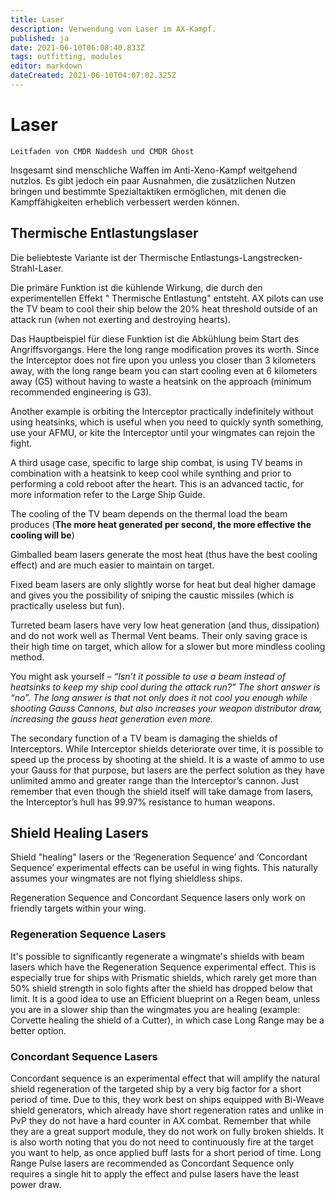 ```yaml
---
title: Laser
description: Verwendung von Laser im AX-Kampf.
published: ja
date: 2021-06-10T06:08:40.833Z
tags: outfitting, modules
editor: markdown
dateCreated: 2021-06-10T04:07:02.325Z
---
```


# Laser
`Leitfaden von CMDR Naddesh und CMDR Ghost`

Insgesamt sind menschliche Waffen im Anti-Xeno-Kampf weitgehend nutzlos. Es gibt jedoch ein paar Ausnahmen, die zusätzlichen Nutzen bringen und bestimmte Spezialtaktiken ermöglichen, mit denen die Kampffähigkeiten erheblich verbessert werden können.

## Thermische Entlastungslaser

Die beliebteste Variante ist der Thermische Entlastungs-Langstrecken-Strahl-Laser.

Die primäre Funktion ist die kühlende Wirkung, die durch den experimentellen Effekt " Thermische Entlastung" entsteht. AX pilots can use the TV beam to cool their ship below the 20% heat threshold outside of an attack run (when not exerting and destroying hearts).

Das Hauptbeispiel für diese Funktion ist die Abkühlung beim Start des Angriffsvorgangs. Here the long range modification proves its worth. Since the Interceptor does not fire upon you unless you closer than 3 kilometers away, with the long range beam you can start cooling even at 6 kilometers away (G5) without having to waste a heatsink on the approach (minimum recommended engineering is G3).

Another example is orbiting the Interceptor practically indefinitely without using heatsinks, which is useful when you need to quickly synth something, use your AFMU, or kite the Interceptor until your wingmates can rejoin the fight.

A third usage case, specific to large ship combat, is using TV beams in combination with a heatsink to keep cool while synthing and prior to performing a cold reboot after the heart. This is an advanced tactic, for more information refer to the Large Ship Guide.

The cooling of the TV beam depends on the thermal load the beam produces (**The more heat generated per second, the more effective the cooling will be**)

Gimballed beam lasers generate the most heat (thus have the best cooling effect) and are much easier to maintain on target.

Fixed beam lasers are only slightly worse for heat but deal higher damage and gives you the possibility of sniping the caustic missiles (which is practically useless but fun).

Turreted beam lasers have very low heat generation (and thus, dissipation) and do not work well as Thermal Vent beams. Their only saving grace is their high time on target, which allow for a slower but more mindless cooling method.

You might ask yourself – *“Isn’t it possible to use a beam instead of heatsinks to keep my ship cool during the attack run?” The short answer is “no”. The long answer is that not only does it not cool you enough while shooting Gauss Cannons, but also increases your weapon distributor draw, increasing the gauss heat generation even more.*

The secondary function of a TV beam is damaging the shields of Interceptors. While Interceptor shields deteriorate over time, it is possible to speed up the process by shooting at the shield. It is a waste of ammo to use your Gauss for that purpose, but lasers are the perfect solution as they have unlimited ammo and greater range than the Interceptor’s cannon. Just remember that even though the shield itself will take damage from lasers, the Interceptor’s hull has 99.97% resistance to human weapons.

## Shield Healing Lasers

Shield "healing" lasers or the ‘Regeneration Sequence’ and ‘Concordant Sequence’ experimental effects can be useful in wing fights. This naturally assumes your wingmates are not flying shieldless ships.

Regeneration Sequence and Concordant Sequence lasers only work on friendly targets within your wing.

### Regeneration Sequence Lasers
It's possible to significantly regenerate a wingmate's shields with beam lasers which have the Regeneration Sequence experimental effect. This is especially true for ships with Prismatic shields, which rarely get more than 50% shield strength in solo fights after the shield has dropped below that limit. It is a good idea to use an Efficient blueprint on a Regen beam, unless you are in a slower ship than the wingmates you are healing (example: Corvette healing the shield of a Cutter), in which case Long Range may be a better option.

### Concordant Sequence Lasers
Concordant sequence is an experimental effect that will amplify the natural shield regeneration of the targeted ship by a very big factor for a short period of time. Due to this, they work best on ships equipped with Bi-Weave shield generators, which already have short regeneration rates and unlike in PvP they do not have a hard counter in AX combat. Remember that while they are a great support module, they do not work on fully broken shields. It is also worth noting that you do not need to continuously fire at the target you want to help, as once applied buff lasts for a short period of time. Long Range Pulse lasers are recommended as Concordant Sequence only requires a single hit to apply the effect and pulse lasers have the least power draw.